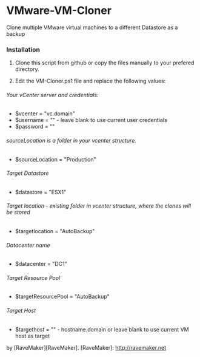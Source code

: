 VMware-VM-Cloner
================

Clone multiple VMware virtual machines to a different Datastore as a backup

### Installation

1. Clone this script from github or copy the files manually to your prefered directory.

2. Edit the VM-Cloner.ps1 file and replace the following values:

###### Your vCenter server and credentials: 
- $vcenter = "vc.domain"
- $username = "" - leave blank to use current user credentials
- $password = ""

###### sourceLocation is a folder in your vcenter structure.
- $sourceLocation = "Production"

###### Target Datastore
- $datastore = "ESX1"

###### Target location - existing folder in vcenter structure, where the clones will be stored
- $targetlocation = "AutoBackup"

###### Datacenter name
- $datacenter = "DC1"

###### Target Resource Pool
- $targetResourcePool = "AutoBackup"

###### Target Host
- $targethost = "" - hostname.domain or leave blank to use current VM host as target


by [RaveMaker][RaveMaker].
[RaveMaker]: http://ravemaker.net
